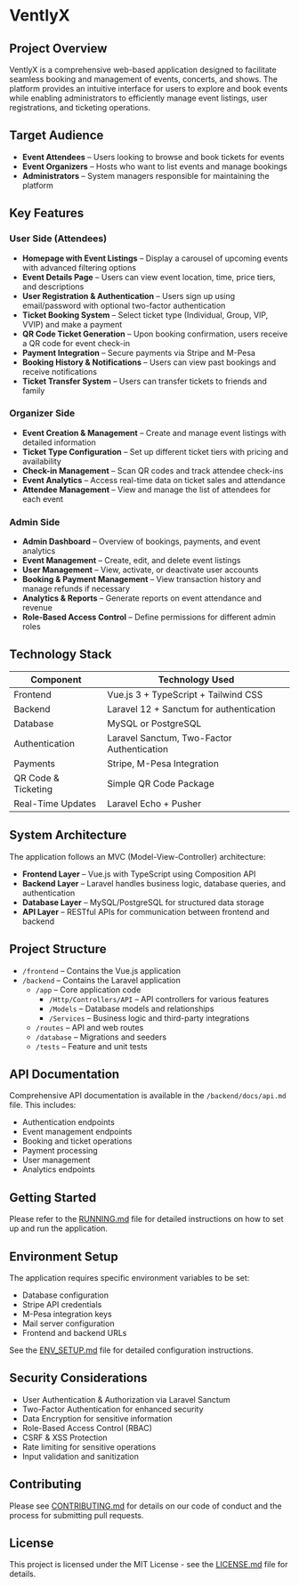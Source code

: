 # VentlyX

## Project Overview

VentlyX is a comprehensive web-based application designed to facilitate seamless booking and management of events, concerts, and shows. The platform provides an intuitive interface for users to explore and book events while enabling administrators to efficiently manage event listings, user registrations, and ticketing operations.

## Target Audience

- **Event Attendees** – Users looking to browse and book tickets for events
- **Event Organizers** – Hosts who want to list events and manage bookings
- **Administrators** – System managers responsible for maintaining the platform

## Key Features

### User Side (Attendees)

- **Homepage with Event Listings** – Display a carousel of upcoming events with advanced filtering options
- **Event Details Page** – Users can view event location, time, price tiers, and descriptions
- **User Registration & Authentication** – Users sign up using email/password with optional two-factor authentication
- **Ticket Booking System** – Select ticket type (Individual, Group, VIP, VVIP) and make a payment
- **QR Code Ticket Generation** – Upon booking confirmation, users receive a QR code for event check-in
- **Payment Integration** – Secure payments via Stripe and M-Pesa
- **Booking History & Notifications** – Users can view past bookings and receive notifications
- **Ticket Transfer System** – Users can transfer tickets to friends and family

### Organizer Side

- **Event Creation & Management** – Create and manage event listings with detailed information
- **Ticket Type Configuration** – Set up different ticket tiers with pricing and availability
- **Check-in Management** – Scan QR codes and track attendee check-ins
- **Event Analytics** – Access real-time data on ticket sales and attendance
- **Attendee Management** – View and manage the list of attendees for each event

### Admin Side

- **Admin Dashboard** – Overview of bookings, payments, and event analytics
- **Event Management** – Create, edit, and delete event listings
- **User Management** – View, activate, or deactivate user accounts
- **Booking & Payment Management** – View transaction history and manage refunds if necessary
- **Analytics & Reports** – Generate reports on event attendance and revenue
- **Role-Based Access Control** – Define permissions for different admin roles

## Technology Stack

| Component           | Technology Used                            |
| ------------------- | ------------------------------------------ |
| Frontend            | Vue.js 3 + TypeScript + Tailwind CSS       |
| Backend             | Laravel 12 + Sanctum for authentication    |
| Database            | MySQL or PostgreSQL                        |
| Authentication      | Laravel Sanctum, Two-Factor Authentication |
| Payments            | Stripe, M-Pesa Integration                 |
| QR Code & Ticketing | Simple QR Code Package                     |
| Real-Time Updates   | Laravel Echo + Pusher                      |

## System Architecture

The application follows an MVC (Model-View-Controller) architecture:

- **Frontend Layer** – Vue.js with TypeScript using Composition API
- **Backend Layer** – Laravel handles business logic, database queries, and authentication
- **Database Layer** – MySQL/PostgreSQL for structured data storage
- **API Layer** – RESTful APIs for communication between frontend and backend

## Project Structure

- `/frontend` – Contains the Vue.js application
- `/backend` – Contains the Laravel application
  - `/app` – Core application code
    - `/Http/Controllers/API` – API controllers for various features
    - `/Models` – Database models and relationships
    - `/Services` – Business logic and third-party integrations
  - `/routes` – API and web routes
  - `/database` – Migrations and seeders
  - `/tests` – Feature and unit tests

## API Documentation

Comprehensive API documentation is available in the `/backend/docs/api.md` file. This includes:

- Authentication endpoints
- Event management endpoints
- Booking and ticket operations
- Payment processing
- User management
- Analytics endpoints

## Getting Started

Please refer to the [RUNNING.md](RUNNING.md) file for detailed instructions on how to set up and run the application.

## Environment Setup

The application requires specific environment variables to be set:

- Database configuration
- Stripe API credentials
- M-Pesa integration keys
- Mail server configuration
- Frontend and backend URLs

See the [ENV_SETUP.md](ENV_SETUP.md) file for detailed configuration instructions.

## Security Considerations

- User Authentication & Authorization via Laravel Sanctum
- Two-Factor Authentication for enhanced security
- Data Encryption for sensitive information
- Role-Based Access Control (RBAC)
- CSRF & XSS Protection
- Rate limiting for sensitive operations
- Input validation and sanitization

## Contributing

Please see [CONTRIBUTING.md](CONTRIBUTING.md) for details on our code of conduct and the process for submitting pull requests.

## License

This project is licensed under the MIT License - see the [LICENSE.md](LICENSE.md) file for details.
